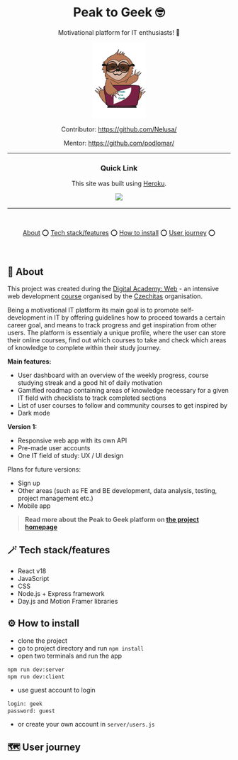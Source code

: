 <div align='center'>

# Peak to Geek :nerd_face:

Motivational platform for IT enthusiasts! :sloth:

<img src='./client/img/logo_own--colored.svg' alt="Peak to Geek logo" width="120">

Contributor: https://github.com/Nelusa/

Mentor: https://github.com/podlomar/

---

### Quick Link

This site was built using [Heroku](https://www.heroku.com/).

  <a href="https://peak-to-geek.herokuapp.com/">
    <img src='https://img.shields.io/badge/HOMEPAGE-gray?style=for-the-badge'>
  </a>
</div>

---

<br />

<div align="center">

[About](https://github.com/EvaMach/peak-to-geek#memo-about) :o:
[Tech stack/features](https://github.com/EvaMach/peak-to-geek#magic_wand-tech-stackfeatures) :o:
[How to install](https://github.com/EvaMach/peak-to-geek#gear-how-to-install) :o:
[User journey](https://github.com/EvaMach/peak-to-geek/#world_map-user-journey) :o:

</div>

<br />

## :memo: About

This project was created during the [Digital Academy: Web](https://www.czechitas.cz/kurzy/digitalni-akademie-web) - an intensive web development [course](https://docs.google.com/spreadsheets/d/1uuo2skY2L4KZoBT-YzaN5iY02RUsiza5mgDshyJbGRI/edit#gid=1798591226) organised by the [Czechitas](https://www.czechitas.cz/) organisation.

Being a motivational IT platform its main goal is to promote self-development in IT by offering guidelines how to proceed towards a certain career goal, and means to track progress and get inspiration from other users. The platform is essentialy a unique profile, where the user can store their online courses, find out which courses to take and check which areas of knowledge to complete within their study journey.

**Main features:**

- User dashboard with an overview of the weekly progress, course studying streak and a good hit of daily motivation
- Gamified roadmap containing areas of knowledge necessary for a given IT field with checklists to track completed sections 
- List of user courses to follow and community courses to get inspired by
- Dark mode 

**Version 1:**
- Responsive web app with its own API
- Pre-made user accounts
- One IT field of study: UX / UI design 

Plans for future versions: 
- Sign up
- Other areas (such as FE and BE development, data analysis, testing, project management etc.)
- Mobile app 

> **Read more about the Peak to Geek platform on [the project homepage](https://peak-to-geek.herokuapp.com/)**

## :magic_wand: Tech stack/features

- React v18
- JavaScript
- CSS
- Node.js + Express framework 
- Day.js and Motion Framer libraries

## :gear: How to install 
- clone the project
- go to project directory and run ```npm install```
- open two terminals and run the app 
```
npm run dev:server
npm run dev:client
```
- use guest account to login
```
login: geek
password: guest
```
- or create your own account in ```server/users.js ```

## :world_map: User journey

<!-- PŘIDAT GIF HÍR -->

<!-- Natočila bych user journey jako na MYM, akorát samozřejmě v aktuální verzi přímo na stránce - od přihlášení, přes klik na strom a checklisty až po přidání nového kurzu a vytvoření dashboardu/přidání kurzů na dashboard, na konec odhlášení -->


